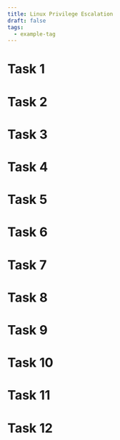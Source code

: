 ```yaml
---
title: Linux Privilege Escalation
draft: false
tags:
  - example-tag
---
```

# Task 1
# Task 2
# Task 3
# Task 4
# Task 5
# Task 6
# Task 7
# Task 8
# Task 9
# Task 10
# Task 11
# Task 12